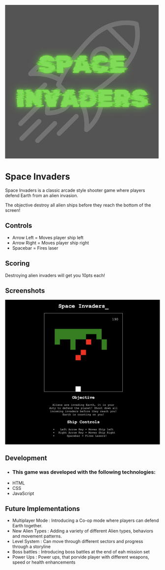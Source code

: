 ![logo](./Images/Logo.png)

# Space Invaders

Space Invaders is a classic arcade style shooter game where players defend Earth from an alien invasion. 

The objective destroy all alien ships before they reach the bottom of the screen!

## Controls

- Arrow Left = Moves player ship left
- Arrow Right = Moves player ship right
- Spacebar = Fires laser

## Scoring

Destroying alien invaders will get you 10pts each! 

## Screenshots

![Gameplay](./Images/Space_Invaders.png)

## Development

- ### This game was developed with the following technologies:
- HTML
- CSS
- JavaScript

## Future Implementations 

- Multiplayer Mode : Introducing a Co-op mode where players can defend Earth together.
- New Alien Types : Adding a variety of different Alien types, behaviors and movement patterns.
- Level System : Can move through different sectors and progress through a storyline
- Boss battles : Introducing boss battles at the end of eah mission set
- Power Ups : Power ups, that porvide player with different weapons, speed or health enhancements
